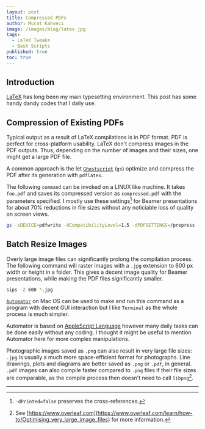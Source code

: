 ```yaml
---
layout: post
title: Compressed PDFs
author: Murat Kahveci
image: /images/blog/latex.jpg
tags: 
  - LaTeX Tweaks
  - Bash Scripts
published: true
toc: true
---
```


## Introduction

[LaTeX](https://www.latex-project.org) has long been my main typesetting environment. This post has some handy dandy codes that I daily use.

## Compression of Existing PDFs

Typical output as a result of LaTeX compilations is in PDF format. PDF is perfect for cross-platform usability. LaTeX don't compress images in the PDF outputs. Thus, depending on the number of images and their sizes, one might get a large PDF file. 

A common approach is the let [`Ghostscript`](https://www.ghostscript.com) (`gs`) optimize and compress the PDF after its generation with `pdflatex`.

The following `command` can be invoked on a LINUX like machine. It takes `foo.pdf` and saves its compressed version as `compressed.pdf` with the parameters specified. I mostly use these settings[^1] for Beamer presentations for about 70% reductions in file sizes without any noticiable loss of quality on screen views. 

[^1]: `-dPrinted=false` preserves the cross-references.

```bash
gs -sDEVICE=pdfwrite -dCompatibilityLevel=1.5 -dPDFSETTINGS=/prepress -dPrinted=false -dNOPAUSE -dQUIET -dBATCH -sOutputFile=compressed.pdf foo.pdf
```

## Batch Resize Images

Overly large image files can significantly prolong the compilation process. The following command will raster images with a `.jpg` extension to 600 px width or height in a folder. This gives a decent image quality for Beamer presentations, while making the PDF files significantly smaller.

```bash
sips -Z 600 *.jpg
```
[`Automator`](https://developer.apple.com/documentation/automator/) on Mac OS can be used to make and run this command as a program with decent GUI interaction but I like `Terminal` as the whole process is much simpler. 

Automator is based on [AppleScript Language](https://developer.apple.com/library/archive/documentation/AppleScript/Conceptual/AppleScriptLangGuide/introduction/ASLR_intro.html) however many daily tasks can be done easily without any coding. I thought it might be useful to mention Automator here for more complex manipulations.

Photographic images saved as `.png` can also result in very large file sizes: `.jpg` is usually a much more space-efficient format for photographs. Line drawings, plots and diagrams are better saved as `.png` or `.pdf`, in general. `.pdf` images can also compile faster compared to `.png` files if their file sizes are comparable, as the compile process then doesn't need to call `libpng`[^2].

[^2]: See [https://www.overleaf.com](https://www.overleaf.com/learn/how-to/Optimising_very_large_image_files) for more information.

---